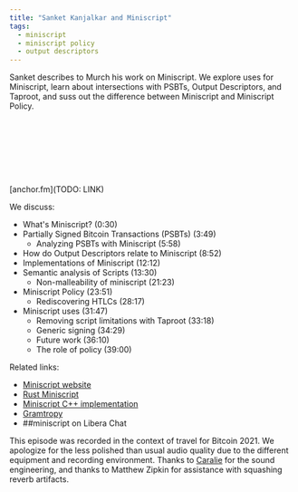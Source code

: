 ```yaml
---
title: "Sanket Kanjalkar and Miniscript"
tags:
  - miniscript
  - miniscript policy
  - output descriptors
---
```


Sanket describes to Murch his work on Miniscript. We explore uses for Miniscript, learn about intersections with PSBTs, Output Descriptors, and Taproot, and suss out the difference between Miniscript and Miniscript Policy.

<iframe src="TODO: LINK" height="102px" width="400px" frameborder="0" scrolling="no"></iframe>

[anchor.fm](TODO: LINK)

We discuss:

- What's Miniscript? (0:30)
- Partially Signed Bitcoin Transactions (PSBTs) (3:49)
  - Analyzing PSBTs with Miniscript (5:58)
- How do Output Descriptors relate to Miniscript (8:52)
- Implementations of Miniscript (12:12)
- Semantic analysis of Scripts (13:30)
  - Non-malleability of miniscript (21:23)
- Miniscript Policy (23:51)
  - Rediscovering HTLCs (28:17)
- Miniscript uses (31:47)
  - Removing script limitations with Taproot (33:18)
  - Generic signing (34:29)
  - Future work (36:10)
  - The role of policy (39:00)

Related links:
- [Miniscript website](http://bitcoin.sipa.be/miniscript/)
- [Rust Miniscript](https://github.com/rust-bitcoin/rust-miniscript)
- [Miniscript C++ implementation](https://github.com/sipa/miniscript)
- [Gramtropy](https://github.com/sipa/gramtropy)
- ##miniscript on Libera Chat

This episode was recorded in the context of travel for Bitcoin 2021. We apologize for the less polished than usual audio quality due to the different equipment and recording environment.
Thanks to [Caralie](https://twitter.com/CaralieC/) for the sound engineering, and thanks to Matthew Zipkin for assistance with squashing reverb artifacts.
